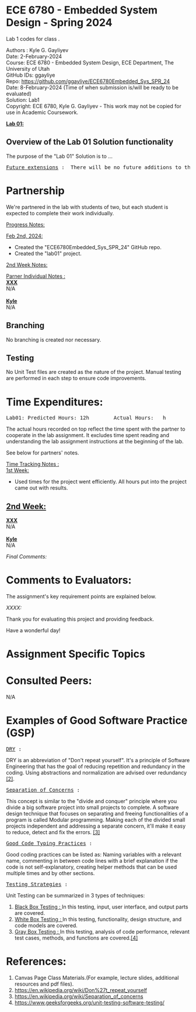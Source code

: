 # ECE 6780  - Embedded System Design - Spring 2024
Lab 1 codes for class .

Authors : Kyle G. Gayliyev <br>
Date: 2-February-2024<br>
Course: ECE 6780 - Embedded System Design, ECE Department, The University of Utah<br>
GitHub IDs: ggayliye <br>
Repo: https://github.com/ggayliye/ECE6780Embedded_Sys_SPR_24 <br>
Date: 8-February-2024 (Time of when submission is/will be ready to be evaluated)<br>
Solution: Lab1<br>
Copyright: ECE 6780, Kyle G. Gayliyev - This work may not be copied for use in Academic Coursework.

<u>**Lab 01:**</u><br>

## Overview of the Lab 01 Solution functionality

The purpose of the "Lab 01" Solution is to ... 











<pre><ins>Future extensions</ins> :  There will be no future additions to this project. </pre>

# Partnership

We're partnered in the lab with students of two, but each student is expected to complete
their work individually.

<ins> Progress Notes: </ins> <br>

<ins>Feb 2nd, 2024:</ins> <br>
- Created the "ECE6780Embedded_Sys_SPR_24" GitHub repo.
- Created the "lab01" project.


<ins>2nd Week Notes:</ins> <br>


<ins>Parner Individual Notes : </ins> <br>
<ins>**XXX**</ins><br>
N/A
<br><br>
<ins>**Kyle**</ins><br>
N/A

## Branching
No branching is created nor necessary.

## Testing
No Unit Test files are created as the nature of the project. Manual testing 
are performed in each step to ensure code improvements.

# Time Expenditures:
<pre>Lab01: Predicted Hours: 12h		Actual Hours:	h		 </pre>

The actual hours recorded on top reflect the time spent with the partner to cooperate in the 
lab assignment. It excludes time spent reading and understanding the lab assignment instructions 
at the beginning of the lab.

See below for partners' notes.

<ins> Time Tracking Notes : </ins> <br>
<ins>1st Week:</ins> <br>
 - Used times for the project went efficiently. All hours put into the project came out with results. 

<ins>2nd Week:</ins> <br>
- 


<ins>**XXX**</ins><br>
N/A
<br><br>
<ins>**Kyle**</ins><br>
N/A <br>

<em>Final Comments:</em> 

# Comments to Evaluators:

The assignment's key requirement points are explained below. <br>







<em>XXXX:</em><br>




Thank you for evaluating this project and providing feedback. <br>

Have a wonderful day!

# Assignment Specific Topics

# Consulted Peers:
N/A

# Examples of Good Software Practice (GSP)
<pre><ins>DRY</ins> :</pre>
DRY is an abbreviation of "Don't repeat yourself". It's a principle of Software Engineering that
has the goal of reducing repetition and redundancy in the coding. Using abstractions and normalization
are advised over redundancy <a href="https://en.wikipedia.org/wiki/Don%27t_repeat_yourself">[2]</a>.

<pre><ins>Separation of Concerns</ins> :</pre>
This concept is similar to the "divide and conquer" principle where you divide
a big software project into small projects to complete. A software design technique that focuses on separating 
and freeing functionalities of a program is called Modular programming. Making each of the divided small 
projects independent and addressing a separate concern, it'll make it easy to reduce, detect 
and fix the errors. <a href="https://en.wikipedia.org/wiki/Separation_of_concerns">[3]</a>

<pre><ins>Good Code Typing Practices</ins> :</pre>
Good coding practices can be listed as: Naming variables with a relevant name, commenting 
in between code lines with a brief explanation if the code is not self-explanatory, creating 
helper methods that can be used multiple times and by other sections.


<pre><ins>Testing Strategies</ins> :</pre>
Unit Testing can be summarized in 3 types of techniques:<br>

1. <ins>Black Box Testing : </ins> In this testing, input, user interface, and output parts are covered.
2. <ins>White Box Testing : </ins> In this testing, functionality, design structure, and code models are covered.
3. <ins>Gray Box Testing : </ins> In this testing, analysis of code performance, relevant test cases,
methods, and functions are covered.<a href="https://www.geeksforgeeks.org/unit-testing-software-testing/">[4]</a>


# References:
1. Canvas Page Class Materials.(For example, lecture slides, additional resources and pdf files). <br>
2. https://en.wikipedia.org/wiki/Don%27t_repeat_yourself<br>
3. https://en.wikipedia.org/wiki/Separation_of_concerns<br>
4. https://www.geeksforgeeks.org/unit-testing-software-testing/<br>






